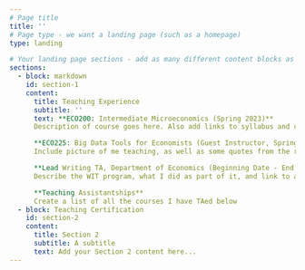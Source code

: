 ```yaml
---
# Page title
title: ''
# Page type - we want a landing page (such as a homepage)
type: landing

# Your landing page sections - add as many different content blocks as you like
sections:
  - block: markdown
    id: section-1
    content:
      title: Teaching Experience
      subtitle: ''
      text: **ECO200: Intermediate Microeconomics (Spring 2023)**
      Description of course goes here. Also add links to syllabus and course review

      **ECO225: Big Data Tools for Economists (Guest Instructor, Spring 2024)**
      Include picture of me teaching, as well as some quotes from the reviews that students left

      **Lead Writing TA, Department of Economics (Beginning Date - End Date)**
      Describe the WIT program, what I did as part of it, and link to any relevant materials

      **Teaching Assistantships**
      Create a list of all the courses I have TAed below
  - block: Teaching Certification
    id: section-2
    content:
      title: Section 2
      subtitle: A subtitle
      text: Add your Section 2 content here...
---
```

